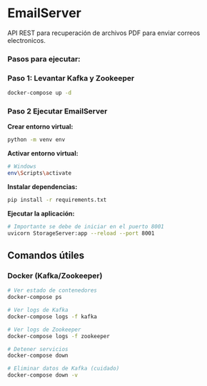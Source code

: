 # EmailServer
API REST para recuperación de archivos PDF para enviar correos electronicos.

### Pasos para ejecutar:

### Paso 1: Levantar Kafka y Zookeeper
```bash
docker-compose up -d
```

### Paso 2 Ejecutar EmailServer

**Crear entorno virtual:**
```bash
python -m venv env
```

**Activar entorno virtual:**
```bash
# Windows
env\Scripts\activate
```

**Instalar dependencias:**
```bash
pip install -r requirements.txt
```

**Ejecutar la aplicación:**
```bash
# Importante se debe de iniciar en el puerto 8001
uvicorn StorageServer:app --reload --port 8001
```

## Comandos útiles

### Docker (Kafka/Zookeeper)
```bash
# Ver estado de contenedores
docker-compose ps

# Ver logs de Kafka
docker-compose logs -f kafka

# Ver logs de Zookeeper
docker-compose logs -f zookeeper

# Detener servicios
docker-compose down

# Eliminar datos de Kafka (cuidado)
docker-compose down -v
```
